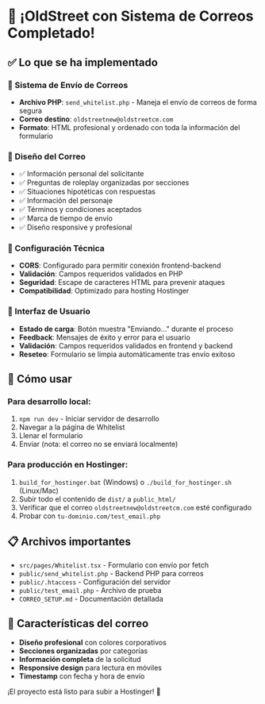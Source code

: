 # 🎉 ¡OldStreet con Sistema de Correos Completado!

## ✅ Lo que se ha implementado

### 📧 Sistema de Envío de Correos
- **Archivo PHP**: `send_whitelist.php` - Maneja el envío de correos de forma segura
- **Correo destino**: `oldstreetnew@oldstreetcm.com`
- **Formato**: HTML profesional y ordenado con toda la información del formulario

### 🎨 Diseño del Correo
- ✅ Información personal del solicitante
- ✅ Preguntas de roleplay organizadas por secciones
- ✅ Situaciones hipotéticas con respuestas
- ✅ Información del personaje
- ✅ Términos y condiciones aceptados
- ✅ Marca de tiempo de envío
- ✅ Diseño responsive y profesional

### 🔧 Configuración Técnica
- **CORS**: Configurado para permitir conexión frontend-backend
- **Validación**: Campos requeridos validados en PHP
- **Seguridad**: Escape de caracteres HTML para prevenir ataques
- **Compatibilidad**: Optimizado para hosting Hostinger

### 📱 Interfaz de Usuario
- **Estado de carga**: Botón muestra "Enviando..." durante el proceso
- **Feedback**: Mensajes de éxito y error para el usuario
- **Validación**: Campos requeridos validados en frontend y backend
- **Reseteo**: Formulario se limpia automáticamente tras envío exitoso

## 🚀 Cómo usar

### Para desarrollo local:
1. `npm run dev` - Iniciar servidor de desarrollo
2. Navegar a la página de Whitelist
3. Llenar el formulario
4. Enviar (nota: el correo no se enviará localmente)

### Para producción en Hostinger:
1. `build_for_hostinger.bat` (Windows) o `./build_for_hostinger.sh` (Linux/Mac)
2. Subir todo el contenido de `dist/` a `public_html/`
3. Verificar que el correo `oldstreetnew@oldstreetcm.com` esté configurado
4. Probar con `tu-dominio.com/test_email.php`

## 📋 Archivos importantes
- `src/pages/Whitelist.tsx` - Formulario con envío por fetch
- `public/send_whitelist.php` - Backend PHP para correos
- `public/.htaccess` - Configuración del servidor
- `public/test_email.php` - Archivo de prueba
- `CORREO_SETUP.md` - Documentación detallada

## 🌟 Características del correo
- **Diseño profesional** con colores corporativos
- **Secciones organizadas** por categorías
- **Información completa** de la solicitud
- **Responsive design** para lectura en móviles
- **Timestamp** con fecha y hora de envío

¡El proyecto está listo para subir a Hostinger! 🚀
